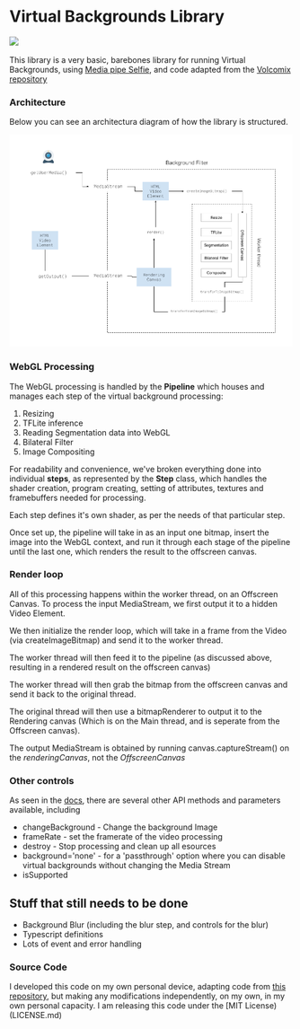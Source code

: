 # Virtual Backgrounds Library

![](https://i.ibb.co/cNJPTzr/Screenshot-from-2022-01-08-19-05-16.png)

This library is a very basic, barebones library for running Virtual Backgrounds, using [Media pipe Selfie](https://github.com/google/mediapipe/tree/master/mediapipe/modules/selfie_segmentation), and code adapted from the [Volcomix repository](https://github.com/Volcomix/virtual-background)

### Architecture

Below you can see an architectura diagram of how the library is structured.

![](open-source-virtual-background.png)

### WebGL Processing

The WebGL processing is handled by the **Pipeline** which houses and manages each step of the virtual background processing:

1. Resizing
2. TFLite inference
3. Reading Segmentation data into WebGL
4. Bilateral Filter
5. Image Compositing

For readability and convenience, we've broken everything done into individual **steps**, as represented by the **Step** class, which handles the shader creation, program creating, setting of attributes, textures and framebuffers needed for processing.

Each step defines it's own shader, as per the needs of that particular step.

Once set up, the pipeline will take in as an input one bitmap, insert the image into the WebGL context, and run it through each stage of the pipeline until the last one, which renders the result to the offscreen canvas.

### Render loop

All of this processing happens within the worker thread, on an Offscreen Canvas. To process the input MediaStream, we first output it to a hidden Video Element.

We then initialize the render loop, which will take in a frame from the Video (via createImageBitmap) and send it to the worker thread.

The worker thread will then feed it to the pipeline (as discussed above, resulting in a rendered result on the offscreen canvas)

The worker thread will then grab the bitmap from the offscreen canvas and send it back to the original thread.

The original thread will then use a bitmapRenderer to output it to the Rendering canvas (Which is on the Main thread, and is seperate from the Offscreen canvas).

The output MediaStream is obtained by running canvas.captureStream() on the *renderingCanvas*, not the *OffscreenCanvas*


### Other controls

As seen in the [docs](docs), there are several other API methods and parameters available, including

* changeBackground - Change the background Image
* frameRate - set the framerate of the video processing
* destroy - Stop processing and clean up all esources
* background='none' - for a 'passthrough' option where you can disable virtual backgrounds without changing the Media Stream
* isSupported


## Stuff that still needs to be done
* Background Blur (including the blur step, and controls for the blur)
* Typescript definitions
* Lots of event and error handling


### Source Code

I developed this code on my own personal device, adapting code from [this repository](https://github.com/Volcomix/virtual-background), but making any modifications independently, on my own, in my own  personal capacity. I am releasing this code under the [MIT License)(LICENSE.md)

